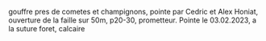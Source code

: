 gouffre pres de cometes et champignons, pointe par Cedric et Alex Honiat, ouverture de la faille sur 50m, p20-30, prometteur. Pointe le 03.02.2023, a la suture foret, calcaire